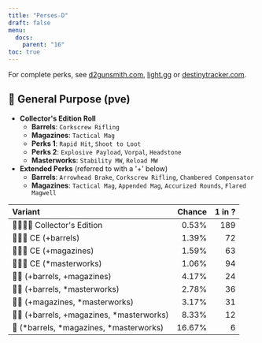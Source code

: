 ```yaml
---
title: "Perses-D"
draft: false
menu:
  docs:
    parent: "16"
toc: true
---
```


For complete perks, see [d2gunsmith.com](https://d2gunsmith.com/w/1019000888), [light.gg](https://www.light.gg/db/items/1019000888) or [destinytracker.com](https://destinytracker.com/destiny-2/db/items/1019000888).



## 👾 General Purpose (pve)



* **Collector's Edition Roll**
  * **Barrels**: `Corkscrew Rifling`
  * **Magazines**: `Tactical Mag`
  * **Perks 1**: `Rapid Hit`, `Shoot to Loot`
  * **Perks 2**: `Explosive Payload`, `Vorpal`, `Headstone`
  * **Masterworks**: `Stability MW`, `Reload MW`
* **Extended Perks** (referred to with a '+' below)
  * **Barrels**: `Arrowhead Brake`, `Corkscrew Rifling`, `Chambered Compensator`
  * **Magazines**: `Tactical Mag`, `Appended Mag`, `Accurized Rounds`, `Flared Magwell`

| Variant | Chance | 1 in ? |
|:-|-:|-:|
| 👾👾👾🌟 Collector's Edition | 0.53% | 189 |
| 👾👾👾 CE (+barrels) | 1.39% | 72 |
| 👾👾👾 CE (+magazines) | 1.59% | 63 |
| 👾👾👾 CE (*masterworks) | 1.06% | 94 |
| 👾👾 (+barrels, +magazines) | 4.17% | 24 |
| 👾👾 (+barrels, *masterworks) | 2.78% | 36 |
| 👾👾 (+magazines, *masterworks) | 3.17% | 31 |
| 👾👾 (+barrels, +magazines, *masterworks) | 8.33% | 12 |
| 👾 (*barrels, *magazines, *masterworks) | 16.67% | 6 |

